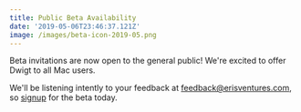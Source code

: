 ```yaml
---
title: Public Beta Availability
date: '2019-05-06T23:46:37.121Z'
image: /images/beta-icon-2019-05.png
---
```


Beta invitations are now open to the general public! We're excited to offer Dwigt to all Mac users.

We'll be listening intently to your feedback at [feedback@erisventures.com](mailto:feedback@erisventures.com), so [signup](https://www.surveymonkey.com/r/TZKSBKZ) for the beta today.

